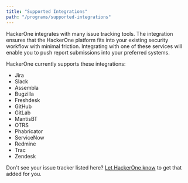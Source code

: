 ```yaml
---
title: "Supported Integrations"
path: "/programs/supported-integrations"
---
```

HackerOne integrates with many issue tracking tools. The integration ensures that the HackerOne platform fits into your existing security workflow with minimal friction. Integrating with one of these services will enable you to push report submissions into your preferred systems. 

HackerOne currently supports these integrations:
* Jira 
* Slack 
* Assembla
* Bugzilla
* Freshdesk
* GitHub
* GitLab
* MantisBT
* OTRS
* Phabricator 
* ServiceNow
* Redmine
* Trac
* Zendesk

Don't see your issue tracker listed here? [Let HackerOne know](https://support.hackerone.com/hc/en-us/requests/new) to get that added for you.
